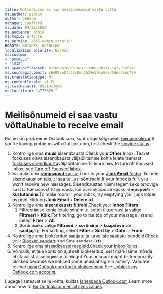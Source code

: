 ```yaml
---
title: Outlook.com ei saa meilisõnumeid vastu võtta
ms.author: pebaum
author: pebaum
manager: joallard
ms.date: 04/21/2020
ms.audience: Admin
ms.topic: article
ms.service: o365-administration
ROBOTS: NOINDEX, NOFOLLOW
localization_priority: Normal
ms.custom:
- "9000252"
- "1842"
ms.openlocfilehash: b126b7b266bb50c121130872071e7ce2231df547
ms.sourcegitcommit: c6692ce0fa1358ec3529e59ca0ecdfdea4cdc759
ms.translationtype: MT
ms.contentlocale: et-EE
ms.lasthandoff: 09/14/2020
ms.locfileid: "47753291"
---
```

# <a name="unable-to-receive-email"></a><span data-ttu-id="1e094-102">Meilisõnumeid ei saa vastu võtta</span><span class="sxs-lookup"><span data-stu-id="1e094-102">Unable to receive email</span></span>

<span data-ttu-id="1e094-103">Kui teil on probleeme Outlook.com, kontrollige kõigepealt [teenuse olekut](https://go.microsoft.com/fwlink/p/?linkid=837482).</span><span class="sxs-lookup"><span data-stu-id="1e094-103">If you're having problems with Outlook.com, first check the [service status](https://go.microsoft.com/fwlink/p/?linkid=837482).</span></span>

1. <span data-ttu-id="1e094-104">Kontrollige oma **muud** sisendkausta.</span><span class="sxs-lookup"><span data-stu-id="1e094-104">Check your **Other** Inbox.</span></span> <span data-ttu-id="1e094-105">Teavet fookuses oleva sisendkausta väljalülitamise kohta leiate teemast [fookuses sisendkausta](https://support.office.com/article/f714d94d-9e63-4217-9ccb-6cb2986aa1b2)väljalülitamine.</span><span class="sxs-lookup"><span data-stu-id="1e094-105">To learn how to turn off Focused Inbox, see [Turn off Focused Inbox](https://support.office.com/article/f714d94d-9e63-4217-9ccb-6cb2986aa1b2).</span></span> 
2. <span data-ttu-id="1e094-106">Vaadake oma [ **rämpsposti** kausta](https://outlook.live.com/mail/junkemail).</span><span class="sxs-lookup"><span data-stu-id="1e094-106">Look in your [**Junk Email** folder](https://outlook.live.com/mail/junkemail).</span></span> <span data-ttu-id="1e094-107">Kui teie sisendkaust on täis, ei saa te uusi sõnumeid.</span><span class="sxs-lookup"><span data-stu-id="1e094-107">If your inbox is full, you won't receive new messages.</span></span> <span data-ttu-id="1e094-108">Sisendkaustas ruumi tegemiseks proovige kausta Rämpspost tühjendada, kui paremklõpsate käsku **rämpsposti**  >  **kustutamine**.</span><span class="sxs-lookup"><span data-stu-id="1e094-108">To make room in your inbox, try emptying your junk folder by right-clicking **Junk Email** > **Delete all**.</span></span>
3. <span data-ttu-id="1e094-109">Kontrollige oma **sisendkausta filtreid**.</span><span class="sxs-lookup"><span data-stu-id="1e094-109">Check your **Inbox Filters**.</span></span> 
    1. <span data-ttu-id="1e094-110">Filtreerimise kohta leiate sõnumite loendi ülaservast ja valige **Filtreeri**  >  **Kõik**.</span><span class="sxs-lookup"><span data-stu-id="1e094-110">For filtering, go to the top of your message list and select **Filter** > **All**.</span></span>
    2. <span data-ttu-id="1e094-111">Sortimiseks valige **Filtreeri**  >  **sortimine**  >  **kuupäeva** või **saatja**järgi.</span><span class="sxs-lookup"><span data-stu-id="1e094-111">For sorting, select **Filter** > **Sort by** > **Date** or **From**.</span></span>
4. <span data-ttu-id="1e094-112">Kontrollige oma [blokeeritud saatjate](https://outlook.live.com/mail/options/mail/junkEmail) ja turvaliste saatjate loendeid.</span><span class="sxs-lookup"><span data-stu-id="1e094-112">Check your [Blocked senders](https://outlook.live.com/mail/options/mail/junkEmail) and Safe senders lists.</span></span>
5. <span data-ttu-id="1e094-113">Kontrollige oma [sisendkausta reegleid](https://outlook.live.com/mail/options/mail/rules).</span><span class="sxs-lookup"><span data-stu-id="1e094-113">Check your [Inbox Rules](https://outlook.live.com/mail/options/mail/rules).</span></span>
6. <span data-ttu-id="1e094-114">Võimalik, et teie konto on ajutiselt blokeeritud, sest märkasime mõnda ebatavalist sisselogimise toimingut.</span><span class="sxs-lookup"><span data-stu-id="1e094-114">Your account might be temporarily blocked because we noticed some unusual sign-in activity.</span></span> <span data-ttu-id="1e094-115">Vaadake teemat [minu Outlook.com konto blokeerimine](https://support.office.com/article/f4ad2701-d166-4d8b-8a6a-9af2a1f8a4c4).</span><span class="sxs-lookup"><span data-stu-id="1e094-115">See [Unblock my Outlook.com account](https://support.office.com/article/f4ad2701-d166-4d8b-8a6a-9af2a1f8a4c4).</span></span>

<span data-ttu-id="1e094-116">Lugege lisateavet selle kohta, kuidas [lahendada Outlook.com](https://support.office.com/article/d39e3341-8d79-4bf1-b3c7-ded602233642).</span><span class="sxs-lookup"><span data-stu-id="1e094-116">Learn more about how to [Fix Outlook.com email sync issues](https://support.office.com/article/d39e3341-8d79-4bf1-b3c7-ded602233642).</span></span>